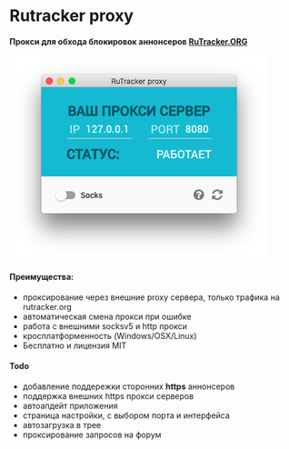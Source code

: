 # Rutracker proxy
#### Прокси для обхода блокировок аннонсеров [RuTracker.ORG](https://rutracker.org/)


![](misc/main-window.png?raw=true)

#### Преимущества:
- проксирование через внешние proxy сервера, только трафика на rutracker.org
- автоматическая смена прокси при ошибке
- работа c внешними socksv5 и http прокси
- кросплатформенность (Windows/OSX/Linux)
- Бесплатно и лицензия MIT

#### Todo
- добавление поддережки сторонних **https** аннонсеров
- поддержка внешних https прокси серверов
- автоапдейт приложения
- страница настройки, с выбором порта и интерфейса
- автозагрузка в трее
- проксирование запросов на форум

